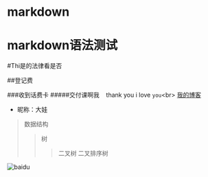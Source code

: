 # markdown
markdown语法测试
=====

#Thi是的法律看是否

##登记费

###收到话费卡
#####交付课啊我
    thank you
    i love `you`\<br>
[我的博客](http://caoxue0210.github.io"悬停显示")

* 昵称：大娃
>数据结构
>>树
>>>二叉树
>>>二叉排序树

![baidu](http://www.baidu.com/img/bdlogo.gif "百度logo")
